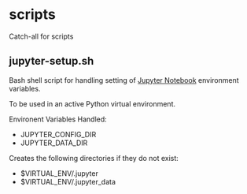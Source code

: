 # scripts
Catch-all for scripts

## jupyter-setup.sh
Bash shell script for handling setting of [Jupyter Notebook](http://jupyter.org/) environment variables.

To be used in an active Python virtual environment.

Environent Variables Handled:
* JUPYTER_CONFIG_DIR
* JUPYTER_DATA_DIR

Creates the following directories if they do not exist:
* $VIRTUAL_ENV/.jupyter
* $VIRTUAL_ENV/.jupyter_data

